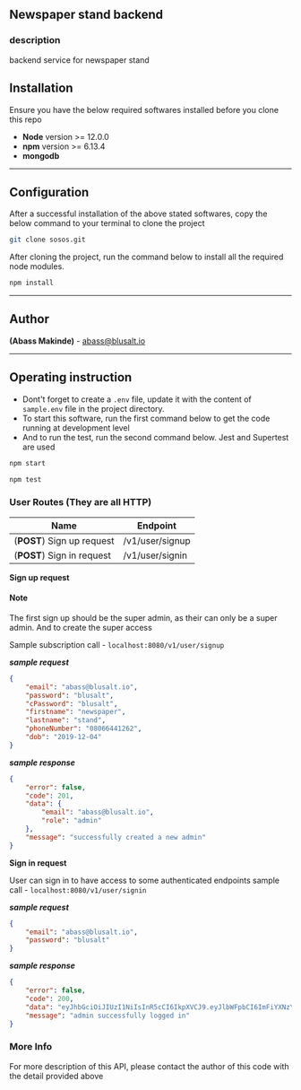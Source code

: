 ## Newspaper stand backend

### description
backend service for newspaper stand

## Installation

Ensure you have the below required softwares installed before you clone this repo

- **Node** version >= 12.0.0
- **npm** version >= 6.13.4
- **mongodb**
---

## Configuration
After a successful installation of the above stated softwares, copy the below command to your terminal to clone the project 

```bash
git clone sosos.git
```
After cloning the project, run the command below to install all the required node modules.

```bash
npm install
```
---
## Author
**(Abass Makinde)** - <abass@blusalt.io>

---

## Operating instruction
- Dont't forget to create a `.env` file, update it with the content of `sample.env` file in the project directory.
- To start this software, run the first command below to get the code running at development level
- And to run the test, run the second command below. Jest and Supertest are used

```bash
npm start
```

```bash
npm test
```

### User Routes (They are all HTTP)

Name                                         | Endpoint
------------------------------------------- | -------------------------------------------
(**POST**) Sign up request                             | /v1/user/signup
(**POST**) Sign in request                             | /v1/user/signin

**Sign up request**

#### Note
The first sign up should be the super admin, as their can only be a super admin. And to create the super access

Sample subscription call - ```localhost:8080/v1/user/signup```

***sample request***

```json
{
	"email": "abass@blusalt.io",
	"password": "blusalt",
	"cPassword": "blusalt",
	"firstname": "newspaper",
    "lastname": "stand",
    "phoneNumber": "08066441262",
    "dob": "2019-12-04"
}
```

***sample response***

```json
{
    "error": false,
    "code": 201,
    "data": {
        "email": "abass@blusalt.io",
        "role": "admin"
    },
    "message": "successfully created a new admin"
}
```


**Sign in request**

User can sign in to have access to some authenticated endpoints
sample call - ```localhost:8080/v1/user/signin```

***sample request***

```json
{
	"email": "abass@blusalt.io",
	"password": "blusalt"
}
```

***sample response***

```json
{
    "error": false,
    "code": 200,
    "data": "eyJhbGciOiJIUzI1NiIsInR5cCI6IkpXVCJ9.eyJlbWFpbCI6ImFiYXNzYWRlbWFrQGdtYWlsLmNvbSIsImlkIjoiNWVjN2IzY2ZmMzI2MTA0NzYxZjIzOWVmIiwicm9sZSI6ImFkbWluIiwiaWF0IjoxNTkwMTQ2MDIyLCJleHAiOjE1OTAzMTg4MjJ9.z8xh-kpybemNz9-HViefV3tfmpV7uQ7f0U1V0eguSkA",
    "message": "admin successfully logged in"
}
```

### More Info
For more description of this API, please contact the author of this code with the detail provided above
